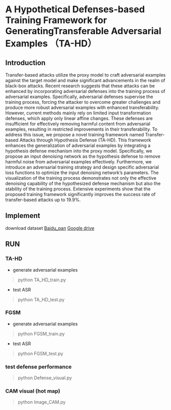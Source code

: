 # A Hypothetical Defenses-based Training Framework for GeneratingTransferable Adversarial Examples （TA-HD）

## Introduction    
Transfer-based attacks utilize the proxy model to craft adversarial examples against the target model and make significant advancements in the realm of black-box attacks. Recent research suggests that these attacks can be enhanced by incorporating adversarial defenses into the training process of adversarial examples. Specifically, adversarial defenses supervise the training process, forcing the attacker to overcome greater challenges and produce more robust adversarial examples with enhanced transferability. However, current methods mainly rely on limited input transformation defenses, which apply only linear affine changes. These defenses are insufficient for effectively removing harmful content from adversarial examples, resulting in restricted improvements in their transferability. To address this issue, we propose a novel training framework named Transfer-based Attacks through Hypothesis Defense (TA-HD). This framework enhances the generalization of adversarial examples by integrating a hypothesis defense mechanism into the proxy model. Specifically, we propose an input denoising network as the hypothesis defense to remove harmful noise from adversarial examples effectively. Furthermore, we introduce an adversarial training strategy and design specific adversarial loss functions to optimize the input denoising network’s parameters. The visualization of the training process demonstrates not only the effective denoising capability of the hypothesized defense mechanism but also the stability of the training process. Extensive experiments show that the proposed training framework significantly improves the success rate of transfer-based attacks up to 19.9%. 

## Implement   
download dataset [Baidu_pan](https://pan.baidu.com/s/1qRHLwirC_MeFKJvGDAphQQ?pwd=3xrz)    [Google drive](https://drive.google.com/file/d/1M922wnWCA5Ro3_xd5jC5z8FBVkzAfNoR/view?usp=drive_link)  


## RUN  

### TA-HD   
- generate adversarial examples   
> python TA_HD_train.py  
     
- test ASR    
> python TA_HD_test.py 




### FGSM   
- generate adversarial examples    
> python FGSM_train.py
     
- test ASR    
> python FGSM_test.py 

  
### test defense performance   
> python Defense_visual.py 

  
### CAM visual (hot map)    
> python Image_CAM.py  



